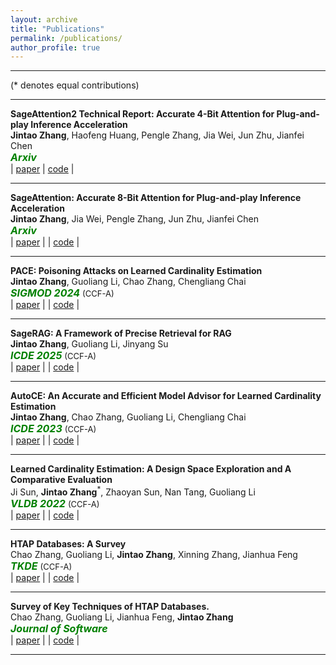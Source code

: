 ```yaml
---
layout: archive
title: "Publications"
permalink: /publications/
author_profile: true
---
```

<!-- 
{% if author.googlescholar %}
  You can also find my articles on <u><a href="{{author.googlescholar}}">my Google Scholar profile</a>.</u>
{% endif %}

{% include base_path %}

{% for post in site.publications reversed %}
  {% include archive-single.html %}
{% endfor %} -->


---
($*$ denotes equal contributions)  

---
**SageAttention2 Technical Report: Accurate 4-Bit Attention for Plug-and-play Inference Acceleration**  
**Jintao Zhang**, Haofeng Huang, Pengle Zhang, Jia Wei, Jun Zhu, Jianfei Chen  
<span style="color:green; font-style:italic; font-size:16px; font-weight:bold;">Arxiv</span>  
| [paper](https://arxiv.org/abs/2411.10958)
| [code](https://github.com/thu-ml/SageAttention) |

---
**SageAttention: Accurate 8-Bit Attention for Plug-and-play Inference Acceleration**  
**Jintao Zhang**, Jia Wei, Pengle Zhang, Jun Zhu, Jianfei Chen  
<span style="color:green; font-style:italic; font-size:16px; font-weight:bold;">Arxiv</span>   
| [paper](https://arxiv.org/abs/2410.02367) |
| [code](https://github.com/thu-ml/SageAttention) |

---
**PACE: Poisoning Attacks on Learned Cardinality Estimation**  
**Jintao Zhang**, Guoliang Li, Chao Zhang, Chengliang Chai  
<span style="color:green; font-style:italic; font-size:16px; font-weight:bold;">SIGMOD 2024</span> <span style="font-size:13px;">(CCF-A)</span>   
| [paper](https://arxiv.org/pdf/2409.15990) |
| [code]() |

---
**SageRAG: A Framework of Precise Retrieval for RAG**  
**Jintao Zhang**, Guoliang Li, Jinyang Su  
<span style="color:green; font-style:italic; font-size:16px; font-weight:bold;">ICDE 2025</span> <span style="font-size:13px;">(CCF-A)</span>  
| [paper]() |
| [code]() |

---
**AutoCE: An Accurate and Efficient Model Advisor for Learned Cardinality Estimation**  
**Jintao Zhang**, Chao Zhang, Guoliang Li, Chengliang Chai  
<span style="color:green; font-style:italic; font-size:16px; font-weight:bold;">ICDE 2023</span> <span style="font-size:13px;">(CCF-A)</span>  
| [paper](https://dbgroup.cs.tsinghua.edu.cn/ligl/papers/AutoCE_camera_ready_ICDE2023.pdf) |
| [code]() |

---
**Learned Cardinality Estimation: A Design Space Exploration and A Comparative Evaluation**  
Ji Sun, **Jintao Zhang**$^*$, Zhaoyan Sun, Nan Tang, Guoliang Li  
<span style="color:green; font-style:italic; font-size:16px; font-weight:bold;">VLDB 2022</span> <span style="font-size:13px;">(CCF-A)</span>  
| [paper](https://vldb.org/pvldb/vol15/p85-li.pdf) |
| [code](https://github.com/jt-zhang/CardinalityEstimationTestbed) |

---
**HTAP Databases: A Survey**  
Chao Zhang, Guoliang Li, **Jintao Zhang**, Xinning Zhang, Jianhua Feng  
<span style="color:green; font-style:italic; font-size:16px; font-weight:bold;">TKDE</span> <span style="font-size:13px;">(CCF-A)</span>  
| [paper](https://dbgroup.cs.tsinghua.edu.cn/ligl/papers/HTAP_Databases_A_Survey.pdf) |
| [code]() |

---
**Survey of Key Techniques of HTAP Databases.**  
Chao Zhang, Guoliang Li, Jianhua Feng, **Jintao Zhang**  
<span style="color:green; font-style:italic; font-size:16px; font-weight:bold;">Journal of Software</span>   
| [paper](http://www.jos.org.cn/josen/article/pdf/6713) |
| [code]() |

---
